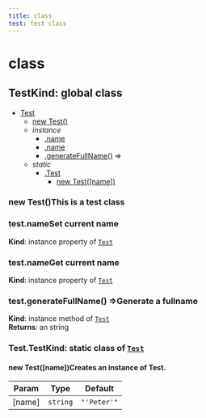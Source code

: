 ```yaml
---
title: class
test: test class
---
```


# class

<a name="Test"></a>

## Test**Kind**: global class  

* [Test](#Test)
    * [new Test()](#new_Test_new)
    * _instance_
        * [.name](#Test+name)
        * [.name](#Test+name)
        * [.generateFullName()](#Test+generateFullName) ⇒
    * _static_
        * [.Test](#Test.Test)
            * [new Test([name])](#new_Test.Test_new)

<a name="new_Test_new"></a>

### new Test()This is a test class

<a name="Test+name"></a>

### test.nameSet current name

**Kind**: instance property of [<code>Test</code>](#Test)  
<a name="Test+name"></a>

### test.nameGet current name

**Kind**: instance property of [<code>Test</code>](#Test)  
<a name="Test+generateFullName"></a>

### test.generateFullName() ⇒Generate a fullname

**Kind**: instance method of [<code>Test</code>](#Test)  
**Returns**: an string  
<a name="Test.Test"></a>

### Test.Test**Kind**: static class of [<code>Test</code>](#Test)  
<a name="new_Test.Test_new"></a>

#### new Test([name])Creates an instance of Test.


| Param | Type | Default |
| --- | --- | --- |
| [name] | <code>string</code> | <code>&quot;&#x27;Peter&#x27;&quot;</code> | 

